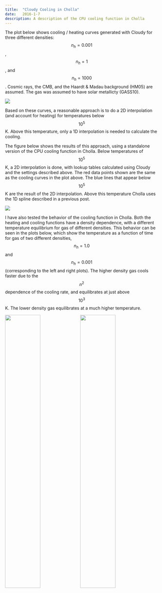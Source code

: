 ```yaml
---
title:  "Cloudy Cooling in Cholla"
date:   2016-1-7
description: A description of the CPU cooling function in Cholla 
---
```


The plot below shows cooling / heating curves generated with
Cloudy for three different densities: $$n_h = 0.001$$, $$n_h = 1$$, and $$n_h = 1000$$.
Cosmic rays, the CMB, and the Haardt & Madau background (HM05)
are assumed. The gas was assumed to have solar metallicty (GASS10).

<img src="{{ site.url }}assets/images/coolingcurve_HM_PIE.png">

Based on these curves, a reasonable approach is to do a 2D interpolation (and account
for heating) for temperatures below $$10^{5}$$ K. Above this temperature, only a 1D
interpolation is needed to calculate the cooling.

The figure below shows the results of this approach, using a standalone version of
the CPU cooling function in Cholla. Below temperatures of $$10^5$$ K, a 2D interpolation 
is done, with lookup tables
calculated using Cloudy and the settings described above. The red data points shown are the same as
the cooling curves in the plot above. The blue lines that appear below $$10^5$$ K are 
the result of the 2D interpolation. Above this temperature Cholla uses the 1D spline described
in a previous post.

<img src="{{ site.url }}assets/images/spline2d_coolingcurve.png">


I have also tested the behavior of the cooling function in Cholla. Both the heating and cooling functions 
have a density dependence, with a different temperature equilibrium for gas of different densities. This 
behavior can be seen in the plots below, which show the temperature as a function of time for gas of 
two different densities, $$n_h = 1.0$$ and $$n_h = 0.001$$ (corresponding to the left and right plots).
The higher density gas cools faster due to the $$n^2$$ dependence of the cooling rate, and equilibrates at 
just above $$10^3$$ K. The lower density gas equilibrates at a much higher temperature.

<img style="float: left; width: 48%; margin-right: 1%; margin-bottom: 0.5em;" src="{{ site.url }}assets/images/cooling_n0.png">
<img style="float: left; width: 48%; margin-right: 1%; margin-bottom: 0.5em;" src="{{ site.url }}assets/images/cooling_nm3.png">

